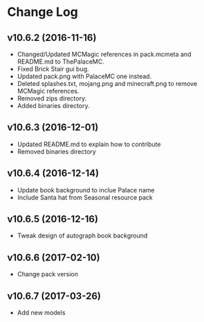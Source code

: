 # Change Log

## v10.6.2 (2016-11-16)

- Changed/Updated MCMagic references in pack.mcmeta and README.md to ThePalaceMC.
- Fixed Brick Stair gui bug.
- Updated pack.png with PalaceMC one instead.
- Deleted splashes.txt, mojang.png and minecraft.png to remove MCMagic references.
- Removed zips directory.
- Added binaries directory.

## v10.6.3 (2016-12-01)

- Updated README.md to explain how to contribute
- Removed binaries directory

## v10.6.4 (2016-12-14)

- Update book background to inclue Palace name
- Include Santa hat from Seasonal resource pack

## v10.6.5 (2016-12-16)

- Tweak design of autograph book background

## v10.6.6 (2017-02-10)

- Change pack version

## v10.6.7 (2017-03-26)

- Add new models